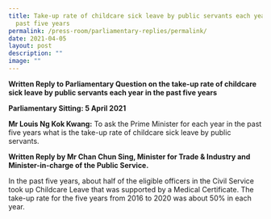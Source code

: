```yaml
---
title: Take‑up rate of childcare sick leave by public servants each year in the
  past five years
permalink: /press-room/parliamentary-replies/permalink/
date: 2021-04-05
layout: post
description: ""
image: ""
---
```

**Written Reply to Parliamentary Question on the take-up rate of childcare sick leave by public servants each year in the past five years**

**Parliamentary Sitting: 5 April 2021**  
  
**Mr Louis Ng Kok Kwang:** To ask the Prime Minister for each year in the past five years what is the take-up rate of childcare sick leave by public servants.  
  
**Written Reply by Mr Chan Chun Sing, Minister for Trade & Industry and Minister-in-charge of the Public Service.**  
  
In the past five years, about half of the eligible officers in the Civil Service took up Childcare Leave that was supported by a Medical Certificate. The take-up rate for the five years from 2016 to 2020 was about 50% in each year.